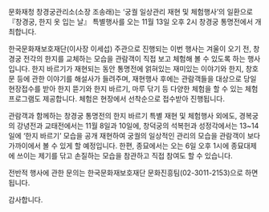 문화재청 창경궁관리소(소장 조송래)는 ‘궁궐 일상관리 재현 및 체험행사’의 일환으로 『창경궁, 한지 옷 입는 날』 특별행사를 오는 11월 13일 오후 2시 창경궁 통명전에서 개최합니다.

한국문화재보호재단(이사장 이세섭) 주관으로 진행되는 이번 행사는 겨울이 오기 전, 창경궁 전각의 한지를 교체하는 모습을 관람객이 직접 보고 체험해 볼 수 있도록 하는 행사입니다. 한지 바르기가 재현되는 동안 통명전에 얽혀있는 재미있는 이야기와 한지, 창호문 등에 관한 이야기를 해설사가 들려주며, 재현행사 후에는 관람객들을 대상으로 당일 현장접수를 받아 한지 뜯기와 한지 바르기, 마루 닦기 등 다양한 체험을 할 수 있는 체험프로그램도 제공합니다. 체험은 현장에서 선착순으로 접수받아 진행됩니다.

관람객과 함께하는 창경궁 통명전의 한지 바르기 특별 재현 및 체험행사 외에도, 경복궁의 강녕전과 교태전에서는 11월 8일과 10일에, 창덕궁의 석복헌과 성정각에서는 13~14일에 ‘한지 바르기’ 모습을 공개 재현하여 궁궐의 일상적인 관리의 모습을 관람객이 보다 가까이에서 볼 수 있게 할 예정입니다. 한편, 종묘에서는 오는 6일 오후 1시에 종묘대제에 쓰이는 제기를 닦고 손질하는 모습을 참관하고 직접 참여도 할 수 있습니다.

전반적 행사에 관한 문의는 한국문화재보호재단 문화진흥팀(02-3011-2153)으로 하면 됩니다.

감사합니다.